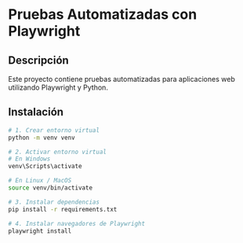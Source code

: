 # Pruebas Automatizadas con Playwright

## Descripción
Este proyecto contiene pruebas automatizadas para aplicaciones web utilizando Playwright y Python.

## Instalación

```bash
# 1. Crear entorno virtual
python -m venv venv

# 2. Activar entorno virtual
# En Windows
venv\Scripts\activate

# En Linux / MacOS
source venv/bin/activate

# 3. Instalar dependencias
pip install -r requirements.txt

# 4. Instalar navegadores de Playwright
playwright install
